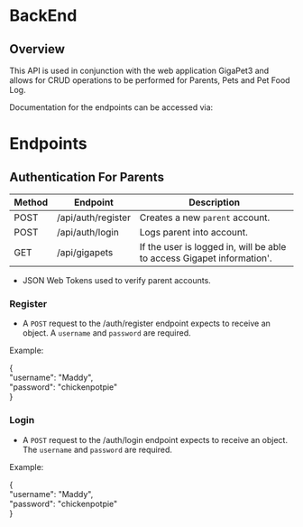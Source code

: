 # BackEnd

## Overview
This API is used in conjunction with the web application GigaPet3 and allows for CRUD operations to be performed for Parents, Pets and Pet Food Log.

Documentation for the endpoints can be accessed via:


# Endpoints

## Authentication For Parents

| Method | Endpoint      | Description                                                                                                                                                                                                                                                            |
| ------ | ------------- | ---------------------------------------------------------------------------------------------------------------------------------------------------------------------------------------------------------------------------------------------------------------------- |
| POST   | /api/auth/register | Creates a new `parent` account.  
| POST   | /api/auth/login    | Logs parent into account. |
| GET    | /api/gigapets    | If the user is logged in, will be able to access Gigapet information'. |

* JSON Web Tokens used to verify parent accounts.

### Register

* A `POST` request to the /auth/register endpoint expects to receive an object. A `username` and `password` are required. 

Example:

{ \
	"username": "Maddy", \
	"password": "chickenpotpie" \
}

### Login

* A `POST` request to the /auth/login endpoint expects to receive an object. The `username` and `password` are required.

Example:

{ \
	"username": "Maddy", \
	"password": "chickenpotpie" \
}




